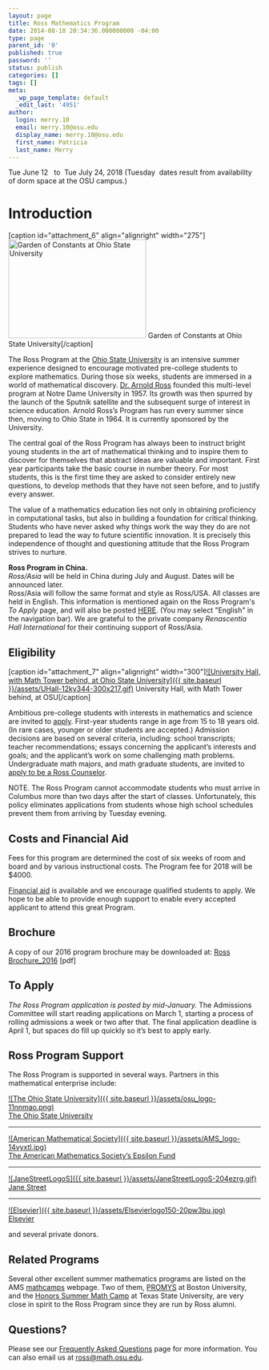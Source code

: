 ```yaml
---
layout: page
title: Ross Mathematics Program
date: 2014-08-18 20:34:36.000000000 -04:00
type: page
parent_id: '0'
published: true
password: ''
status: publish
categories: []
tags: []
meta:
  _wp_page_template: default
  _edit_last: '4951'
author:
  login: merry.10
  email: merry.10@osu.edu
  display_name: merry.10@osu.edu
  first_name: Patricia
  last_name: Merry
---
```

  Tue June 12   to  Tue July 24, 2018
(Tuesday  dates result from availability of dorm space at the OSU campus.)

# Introduction

[caption id="attachment_6" align="alignright" width="275"]<a href="http://u.osu.edu/rossmath/files/2014/08/numbers-1vebwcd.jpg"><img class="size-full wp-image-6 " src="{{ site.baseurl }}/assets/numbers-1vebwcd.jpg" alt="Garden of Constants at Ohio State University" width="275" height="197" /></a> Garden of Constants at Ohio State University[/caption]

The Ross Program at the <a href="http://www.osu.edu">Ohio State University</a> is an intensive summer experience designed to encourage motivated pre-college students to explore mathematics. During those six weeks, students are immersed in a world of mathematical discovery.
[Dr. Arnold Ross](http://u.osu.edu/rossmath/alumni/biography/ "Ross Biography") founded this multi-level program at Notre Dame University in 1957\. Its growth was then spurred by the launch of the Sputnik satellite and the subsequent surge of interest in science education. Arnold Ross’s Program has run every summer since then, moving to Ohio State in 1964\. It is currently sponsored by the University.

The central goal of the Ross Program has always been to instruct bright young students in the art of mathematical thinking and to inspire them to discover for themselves that abstract ideas are valuable and important. First year participants take the basic course in number theory. For most students, this is the first time they are asked to consider entirely new questions, to develop methods that they have not seen before, and to justify every answer.

The value of a mathematics education lies not only in obtaining proficiency in computational tasks, but also in building a foundation for critical thinking. Students who have never asked why things work the way they do are not prepared to lead the way to future scientific innovation. It is precisely this independence of thought and questioning attitude that the Ross Program strives to nurture.

**Ross Program in China.**  
_Ross/Asia_ will be held in China during July and August.  Dates will be announced later.  
Ross/Asia will follow the same format and style as Ross/USA. All classes are held in English. This information is mentioned again on the Ross Program's _To Apply_ page, and will also be posted [HERE](http://www.rossmathasia.org/).  (You may select "English" in the navigation bar). We are grateful to the private company _Renascentia Hall International_ for their continuing support of Ross/Asia.

## Eligibility

[caption id="attachment_7" align="alignright" width="300"][![University Hall, with Math Tower behind, at Ohio State University]({{ site.baseurl }}/assets/UHall-12ky344-300x217.gif)](http://u.osu.edu/rossmath/files/2014/08/UHall-12ky344.gif) University Hall, with Math Tower behind, at OSU[/caption]

Ambitious pre-college students with interests in mathematics and science are invited to [apply](http://u.osu.edu/rossmath/to-apply/). First-year students range in age from 15 to 18 years old. (In rare cases, younger or older students are accepted.)  Admission decisions are based on several criteria, including: school transcripts; teacher recommendations;  essays concerning the applicant’s interests and goals; and the applicant’s work on some challenging math problems.  
Undergraduate math majors, and math graduate students, are invited to [apply to be a Ross Counselor](http://u.osu.edu/rossmath/counselors/).

NOTE. The Ross Program cannot accommodate students who must arrive in Columbus more than two days after the start of classes. Unfortunately, this policy eliminates applications from students whose high school schedules prevent them from arriving by Tuesday evening.

## Costs and Financial Aid

Fees for this program are determined the cost of six weeks of room and board and by various instructional costs. The Program fee for 2018 will be $4000.

[Financial aid](http://u.osu.edu/rossmath/faq#program3 "Frequently Asked Questions") is available and we encourage qualified students to apply. We hope to be able to provide enough support to enable every accepted applicant to attend this great Program.

## Brochure

A copy of our 2016 program brochure may be downloaded at:  [Ross Brochure_2016](http://u.osu.edu/rossmath/files/2014/08/Ross-Brochure_2016-2ioc4zs.pdf) [pdf]

## To Apply

_The Ross Program application is posted by mid-January._  The Admissions Committee will start reading applications on March 1, starting a process of rolling admissions a week or two after that.  The final application deadline is April 1, but spaces do fill up quickly so it’s best to apply early.

## Ross Program Support

The Ross Program is supported in several ways. Partners in this mathematical enterprise include:

[![The Ohio State University]({{ site.baseurl }}/assets/osu_logo-11nnmao.png)](http://www.osu.edu)[  
The Ohio State University](http://www.osu.edu/)

* * *

[![American Mathematical Society]({{ site.baseurl }}/assets/AMS_logo-14vyxtl.jpg)](http://www.ams.org/programs/edu-support/epsilon/emp-epsilon)  
[The American Mathematics Society’s Epsilon Fund](http://www.ams.org/programs/edu-support/epsilon/emp-epsilon)

* * *

[![JaneStreetLogoS]({{ site.baseurl }}/assets/JaneStreetLogoS-204ezrg.gif)](https://www.janestreet.com/)  
[Jane Street](https://www.janestreet.com/)

* * *

[![Elsevier]({{ site.baseurl }}/assets/Elsevierlogo150-20pw3bu.jpg)](http://www.elsevier.com/)  
[Elsevier](http://www.elsevier.com/)

and several private donors.

## Related Programs

Several other excellent summer mathematics programs are listed on the AMS [mathcamps](http://www.ams.org/programs/students/high-school/emp-mathcamps) webpage. Two of them, [PROMYS](http://www.promys.org) at Boston University, and the [Honors Summer Math Camp](http://www.txstate.edu/mathworks/camps/hsmc.html) at Texas State University, are very close in spirit to the Ross Program since they are run by Ross alumni.

## Questions?

Please see our [Frequently Asked Questions](http://u.osu.edu/rossmath/faq/ "Frequently Asked Questions") page for more information. You can also email us at [ross@math.osu.edu](mailto:ross@math.osu.edu).
